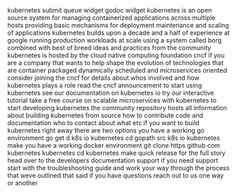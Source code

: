 kubernetes submit queue widget godoc widget kubernetes is an open source system for managing containerized applications across multiple hosts providing basic mechanisms for deployment maintenance and scaling of applications kubernetes builds upon a decade and a half of experience at google running production workloads at scale using a system called borg combined with best of breed ideas and practices from the community kubernetes is hosted by the cloud native computing foundation cncf if you are a company that wants to help shape the evolution of technologies that are container packaged dynamically scheduled and microservices oriented consider joining the cncf for details about whos involved and how kubernetes plays a role read the cncf announcement to start using kubernetes see our documentation on kubernetes io try our interactive tutorial take a free course on scalable microservices with kubernetes to start developing kubernetes the community repository hosts all information about building kubernetes from source how to contribute code and documentation who to contact about what etc if you want to build kubernetes right away there are two options you have a working go environment go get d k8s io kubernetes cd gopath src k8s io kubernetes make you have a working docker environment git clone https github com kubernetes kubernetes cd kubernetes make quick release for the full story head over to the developers documentation support if you need support start with the troubleshooting guide and work your way through the process that weve outlined that said if you have questions reach out to us one way or another